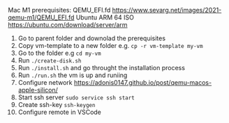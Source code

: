 Mac M1 prerequisites:
QEMU_EFI.fd https://www.sevarg.net/images/2021-qemu-m1/QEMU_EFI.fd
Ubuntu ARM 64 ISO https://ubuntu.com/download/server/arm

1. Go to parent folder and downolad the prerequisites
2. Copy vm-template to a new folder e.g. `cp -r vm-template my-vm`
3. Go to the folder e.g `cd my-vm`
1. Run `./create-disk.sh`
2. Run `./install.sh` and go throught the installation process
3. Run `./run.sh` the vm is up and runiing
4. Configure network
https://adonis0147.github.io/post/qemu-macos-apple-silicon/
5. Start ssh server `sudo service ssh start`
6. Create ssh-key `ssh-keygen`
7. Configure remote in VSCode
